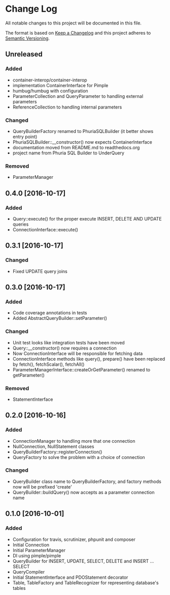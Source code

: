 # Change Log
All notable changes to this project will be documented in this file.

The format is based on [Keep a Changelog](http://keepachangelog.com/) 
and this project adheres to [Semantic Versioning](http://semver.org/).

## Unreleased
### Added
+ container-interop/container-interop
+ implementation ContainerInterface for Pimple
+ humbug/humbug with configuration
+ ParameterCollection and QueryParameter to handling external parameters
+ ReferenceCollection to handling internal parameters
### Changed
+ QueryBuilderFactory renamed to PhuriaSQLBuilder (it better shows entry point)
+ PhuriaSQLBuilder::__constructor() now expects ContainerInterface
+ documentation moved from README.md to readthedocs.org
+ project name from Phuria SQL Builder to UnderQuery 
### Removed
+ ParameterManager

## 0.4.0 [2016-10-17]
### Added
+ Query::execute() for the proper execute INSERT, DELETE AND UPDATE queries
+ ConnectionInterface::execute() 

## 0.3.1 [2016-10-17]
### Changed
+ Fixed UPDATE query joins

## 0.3.0 [2016-10-17]
### Added
+ Code coverage annotations in tests
+ Added AbstractQueryBuilder::setParameter()
### Changed
+ Unit test looks like integration tests have been moved
+ Query::__constructor() now requires a connection
+ Now ConnectionInterface will be responsible for fetching data
+ ConnectionInterface methods like query(), prepare() have been replaced
by fetch(), fetchScalar(), fetchAll()
+ ParameterManagerInterface::createOrGetParameter() renamed to getParameter()
### Removed
+ StatementInterface

## 0.2.0 [2016-10-16]
### Added
+ ConnectionManager to handling more that one connection
+ NullConnection, NullStatement classes
+ QueryBuilderFactory::registerConnection()
+ QueryFactory to solve the problem with a choice of connection
### Changed
+ QueryBuilder class name to QueryBuilderFactory, and factory methods
now will be prefixed 'create'
+ QueryBuilder::buildQuery() now accepts as a parameter connection name

## 0.1.0 [2016-10-01]
### Added
+ Configuration for travis, scrutinizer, phpunit and composer
+ Initial Connection
+ Initial ParameterManager
+ DI using pimple/pimple
+ QueryBuilder for INSERT, UPDATE, SELECT, DELETE and INSERT ... SELECT
+ QueryCompiler
+ Initial StatementInterface and PDOStatement decorator
+ Table, TableFactory and TableRecognizer for representing database's tables